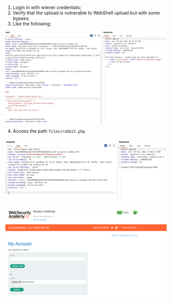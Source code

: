 1. Login in with wiener credentials;
2. Verify that the upload is vulnerable to WebShell upload but with some bypass;
3. Like the following:

![](/static/img/Pasted_image_20231202125743.png)

4. Access the path `files/rabbit.php`

![](/static/img/Pasted_image_20231202130035.png)


![](/static/img/Pasted_image_20231202130100.png)

